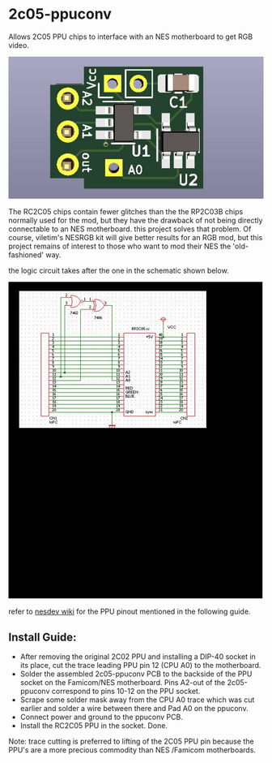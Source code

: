 # 2c05-ppuconv
Allows 2C05 PPU chips to interface with an NES motherboard to get RGB video. 

![2c05-ppuconv 3DView](pcbview.JPG)


The RC2C05 chips contain fewer glitches than the the RP2C03B chips normally used for the mod, but they have the drawback of not being directly connectable to an NES motherboard. this project solves that problem. Of course, viletim's NESRGB kit will give better results for an RGB mod, but this project remains of interest to those who want to mod their NES the 'old-fashioned' way.


the logic circuit takes after the one in the schematic shown below.

[![applesorce blog post](og%20circuit.jpg)](https://applesorce.wordpress.com/2011/02/27/rc2c05-99%E4%BB%A5%E5%A4%96%E3%81%AEppu%E3%82%92%E3%83%95%E3%82%A1%E3%83%9F%E3%82%B3%E3%83%B3%E3%81%A7%E5%8B%95%E3%81%8B%E3%81%99%E3%80%82/)


refer to [nesdev wiki](https://www.nesdev.org/wiki/PPU_pinout) for the PPU pinout mentioned in the following guide.
## Install Guide:

- After removing the original 2C02 PPU and installing a DIP-40 socket in its place, cut the trace leading PPU pin 12 (CPU A0) to the motherboard. 
- Solder the assembled 2c05-ppuconv PCB to the backside of the PPU socket on the Famicom/NES motherboard. Pins A2-out of the 2c05-ppuconv correspond to pins 10-12 on the PPU socket. 
- Scrape some solder mask away from the CPU A0 trace which was cut earlier and solder a wire between there and Pad A0 on the ppuconv. 
- Connect power and ground to the ppuconv PCB. 
- Install the RC2C05 PPU in the socket. Done.

Note: trace cutting is preferred to lifting of the 2C05 PPU pin because the PPU's are a more precious commodity than NES /Famicom motherboards.
